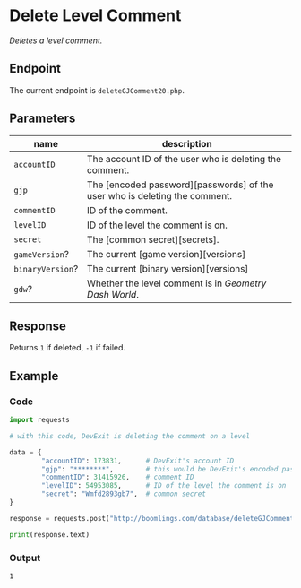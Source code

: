 # Delete Level Comment

*Deletes a level comment.*

## Endpoint

The current endpoint is `deleteGJComment20.php`.

## Parameters

| name             | description                                                                |
|------------------|----------------------------------------------------------------------------|
| `accountID`      | The account ID of the user who is deleting the comment.                    |
| `gjp`            | The [encoded password][passwords] of the user who is deleting the comment. |
| `commentID`      | ID of the comment.                                                         |
| `levelID`        | ID of the level the comment is on.                                         |
| `secret`         | The [common secret][secrets].                                              |
| `gameVersion`?   | The current [game version][versions]                                       |
| `binaryVersion`? | The current [binary version][versions]                                     |
| `gdw`?           | Whether the level comment is in *Geometry Dash World*.                     |

## Response

Returns `1` if deleted, `-1` if failed.

## Example

### Code

```python
import requests

# with this code, DevExit is deleting the comment on a level

data = {
        "accountID": 173831,      # DevExit's account ID
        "gjp": "********",        # this would be DevExit's encoded password
        "commentID": 31415926,    # comment ID
        "levelID": 54953085,      # ID of the level the comment is on
        "secret": "Wmfd2893gb7",  # common secret
}

response = requests.post("http://boomlings.com/database/deleteGJComment20.php", data=data)

print(response.text)
```

### Output

```console
1
```

